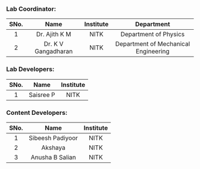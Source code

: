 <!-- Remove all lines above this line before making changes to the file -->

### Lab Coordinator:

| SNo. |      Name       | Institute |                    Department                     |
| :--: | :-------------: | :-------: | :-----------------------------------------------: |
|  1   | Dr. Ajith K M       |   NITK  | Department of Physics |
|  2   | Dr. K V Gangadharan |   NITK  | Department of Mechanical Engineering |

### Lab Developers:

| SNo. |  Name   | Institute |
| :--: | :-----: | :-------: |
|  1   | Saisree P |   NITK    |

### Content Developers:

| SNo. |      Name       | Institute |
| :--: | :-------------: | :-------: |
|  1   | Sibeesh Padiyoor      |   NITK    |
|  2   | Akshaya               |   NITK    |
|  3   | Anusha B Salian       |   NITK    |
